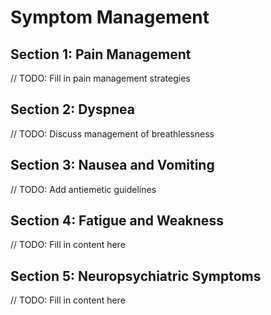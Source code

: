 # Symptom Management

## Section 1: Pain Management
// TODO: Fill in pain management strategies

## Section 2: Dyspnea
// TODO: Discuss management of breathlessness

## Section 3: Nausea and Vomiting
// TODO: Add antiemetic guidelines

## Section 4: Fatigue and Weakness
// TODO: Fill in content here

## Section 5: Neuropsychiatric Symptoms
// TODO: Fill in content here
